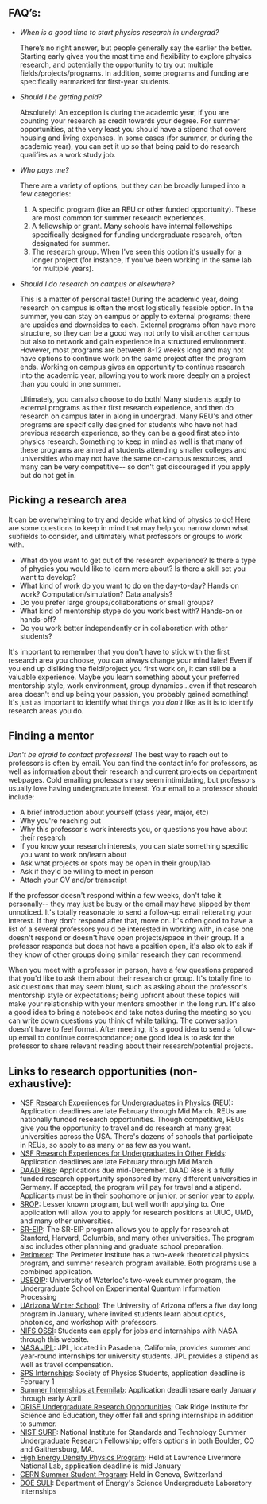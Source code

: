 ## FAQ’s:
- *When is a good time to start physics research in undergrad?*

  There’s no right answer, but people generally say the earlier the better. Starting early gives you the most time and flexibility to explore physics research, and potentially the opportunity to try out multiple fields/projects/programs. In addition, some programs and funding are specifically earmarked for first-year students.
  
- *Should I be getting paid?*

  Absolutely! An exception is during the academic year, if you are counting your research as credit towards your degree. For summer opportunities, at the very least you should have a stipend that covers housing and living expenses. In some cases (for summer, or during the academic year), you can set it up so that being paid to do research qualifies as a work study job.

- *Who pays me?*
  
  There are a variety of options, but they can be broadly lumped into a few categories:
  1) A specific program (like an REU or other funded opportunity). These are most common for summer research experiences.
  2) A fellowship or grant. Many schools have internal fellowships specifically designed for funding undergraduate research, often designated for summer.
  3) The research group. When I've seen this option it's usually for a longer project (for instance, if you've been working in the same lab for multiple years).

- *Should I do research on campus or elsewhere?*

  This is a matter of personal taste! During the academic year, doing research on campus is often the most logistically feasible option. In the summer, you can stay on campus or apply to external programs; there are upsides and downsides to each. External programs often have more structure, so they can be a good way not only to visit another campus but also to network and gain experience in a structured environment. However, most programs are between 8-12 weeks long and may not have options to continue work on the same project after the program ends. Working on campus gives an opportunity to continue research into the academic year, allowing you to work more deeply on a project than you could in one summer. 
  
  Ultimately, you can also choose to do both! Many students apply to external programs as their first research experience, and then do research on campus later in along in undergrad. Many REU's and other programs are specifically designed for students who have not had previous research experience, so they can be a good first step into physics research. Something to keep in mind as well is that many of these programs are aimed at students attending smaller colleges and universities who may not have the same on-campus resources, and many can be very competitive-- so don't get discouraged if you apply but do not get in.
  
## Picking a research area

It can be overwhelming to try and decide what kind of physics to do! Here are some questions to keep in mind that may help you narrow down what subfields to consider, and ultimately what professors or groups to work with.
- What do you want to get out of the research experience? Is there a type of physics you would like to learn more about? Is there a skill set you want to develop?
- What kind of work do you want to do on the day-to-day? Hands on work? Computation/simulation? Data analysis? 
- Do you prefer large groups/collaborations or small groups? 
- What kind of mentorship stype do you work best with? Hands-on or hands-off? 
- Do you work better independently or in collaboration with other students?

It's important to remember that you don't have to stick with the first research area you choose, you can always change your mind later! Even if you end up disliking the field/project you first work on, it can still be a valuable experience. Maybe you learn something about your preferred mentorship style, work environment, group dynamics...even if that research area doesn't end up being your passion, you probably gained something! It's just as important to identify what things you *don't* like as it is to identify research areas you do.
  
## Finding a mentor

*Don't be afraid to contact professors!* The best way to reach out to professors is often by email. You can find the contact info for professors, as well as information about their research and current projects on department webpages. Cold emailing professors may seem intimidating, but professors usually love having undergraduate interest. Your email to a professor should include:
   - A brief introduction about yourself (class year, major, etc)
   - Why you're reaching out
   - Why this professor's work interests you, or questions you have about their research
   - If you know your research interests, you can state something specific you want to work on/learn about
   - Ask what projects or spots may be open in their group/lab
   - Ask if they'd be willing to meet in person
   - Attach your CV and/or transcript

If the professor doesn't respond within a few weeks, don't take it personally-- they may just be busy or the email may have slipped by them unnoticed. It's totally reasonable to send a follow-up email reiterating your interest. If they don't respond after that, move on. It's often good to have a list of a several professors you'd be interested in working with, in case one doesn't respond or doesn't have open projects/space in their group. If a professor responds but does not have a position open, it's also ok to ask if they know of other groups doing similar research they can recommend.

When you meet with a professor in person, have a few questions prepared that you'd like to ask them about their research or group. It's totally fine to ask questions that may seem blunt, such as asking about the professor's mentorship style or expectations; being upfront about these topics will make your relationship with your mentors smoother in the long run. It's also a good idea to bring a notebook and take notes during the meeting so you can write down questions you think of while talking. The conversation doesn't have to feel formal. After meeting, it's a good idea to send a follow-up email to continue correspondance; one good idea is to ask for the professor to share relevant reading about their research/potential projects.

## Links to research opportunities (non-exhaustive):
- [NSF Research Experiences for Undergraduates in Physics (REU)](http://www.nsf.gov/crssprgm/reu/list_result.cfm?unitid=69): Application deadlines are late February through Mid March. REUs are nationally funded research opportunities. Though competitive, REUs give you the opportunity to travel and do research at many great universities across the USA. There's dozens of schools that participate in REUs, so apply to as many or as few as you want. 
- [NSF Research Experiences for Undergraduates in Other Fields](http://www.nsf.gov/crssprgm/reu/reu_search.cfm): Application deadlines are late February through Mid March
- [DAAD Rise](https://www.daad.de/rise/en/rise-germany/find-an-internship/): Applications due mid-December. DAAD Rise is a fully funded research opportunity sponsored by many different universities in Germany. If accepted, the program will pay for travel and a stipend. Applicants must be in their sophomore or junior, or senior year to apply. 
- [SROP](http://www.btaa.org/resources-for/students/srop/campus-profiles): Lesser known program, but well worth applying to. One application will allow you to apply for research positions at UIUC, UMD, and many other universities.
- [SR-EIP](https://www.theleadershipalliance.org/programs/summer-research): The SR-EIP program allows you to apply for research at Stanford, Harvard, Columbia, and many other universities. The program also includes other planning and graduate school preparation.
- [Perimeter](https://www.perimeterinstitute.ca/training/undergraduate-students/undergraduate-theoretical-physics-summer-program): The Perimeter Institute has a two-week theoretical physics program, and summer research program available. Both programs use a combined application.
- [USEQIP](https://uwaterloo.ca/institute-for-quantum-computing/programs/useqip): University of Waterloo's two-week summer program, the Undergraduate School on Experimental Quantum Information Processing
- [UArizona Winter School](https://wp.optics.arizona.edu/winter-school-workshop/media/): The University of Arizona offers a five day long program in January, where invited students learn about optics, photonics, and workshop with professors.
- [NIFS OSSI](https://intern.nasa.gov/ossi/web/public/main/): Students can apply for jobs and internships with NASA through this website.
- [NASA JPL](https://www.jpl.nasa.gov/edu/intern/apply/): JPL, located in Pasadena, California, provides summer and year-round internships for university students. JPL provides a stipend as well as travel compensation.
- [SPS Internships](http://www.spsnational.org/programs/internships): Society of Physics Students, application deadline is February 1
- [Summer Internships at Fermilab](https://interns.fnal.gov/): Application deadlinesare early January through early April
- [ORISE Undergraduate Research Opportunities](http://orise.orau.gov/science-education/internships-scholarships-fellowships/undergraduates.aspx/): Oak Ridge Institute for Science and Education, they offer fall and spring internships in addition to summer. 
- [NIST SURF](https://www.nist.gov/surf): National Institute for Standards and Technology Summer Undergraduate Research Fellowship; offers options in both Boulder, CO and Gaithersburg, MA.
- [High Energy Density Physics Program](https://www.llnl.gov/): Held at Lawrence Livermore National Lab, application deadline is mid January
- [CERN Summer Student Program](https://careers.cern/students): Held in Geneva, Switzerland
- [DOE SULI](http://science.energy.gov/wdts/suli/): Department of Energy's Science Undergraduate Laboratory Internships 
